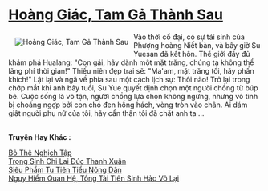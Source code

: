 <a href="https://truyentiki.com/hoang-giac-tam-ga-thanh-sau.30705/" title="Hoàng Giác, Tam Gả Thành Sau"><h1>Hoàng Giác, Tam Gả Thành Sau</h1></a><div style="display:table"><img align="right" style="float: left; padding: 10px;" src="https://truyentiki.com/a/img/str/src/30705.jpg" alt="Hoàng Giác, Tam Gả Thành Sau">Vào thời cổ đại, có sự tái sinh của Phượng hoàng Niết bàn, và bây giờ Su Yuesan đã kết hôn. Thế giới đầy đủ khám phá Hualang: "Con gái, hãy dành một mặt trăng, chúng ta không thể lãng phí thời gian!" Thiếu niên đẹp trai sẽ: "Ma&#39;am, mặt trăng tối, hãy phấn khích!" Lật lại và ngã về phía sau một cách lịch sự: Thôi nào! Trở lại trong chớp mắt khi anh bảy tuổi, Su Yue quyết định chọn một người chồng từ búp bê. Cuộc sống là vô tận, người chồng lựa chọn không ngừng, nhưng vô tình bị choáng ngợp bởi con chó đen hống hách, vòng tròn vào chân. Ai dám giật người phụ nữ của tôi, hãy cẩn thận tôi đã chặt anh ta ...</div><p><br><b>Truyện Hay Khác :</b></p><a href="https://truyentiki.com/bo-the-nghich-tap.30704/" alt="Bỏ Thê Nghịch Tập">Bỏ Thê Nghịch Tập</a><br/><a href="https://github.com/nownovels/top500/tree/master/truyenhay/33715/" alt="Trọng Sinh Chi Lại Đúc Thanh Xuân">Trọng Sinh Chi Lại Đúc Thanh Xuân</a><br/><a href="https://truyentiki.wordpress.com/2020/06/08/sieu-pham-tu-tien-tieu-nong-dan/" alt="Siêu Phẩm Tu Tiên Tiểu Nông Dân">Siêu Phẩm Tu Tiên Tiểu Nông Dân</a><br/><a href="https://github.com/nownovels/truyenhay/tree/master/truyenhay/30805/README.md" alt="Nguy Hiểm Quan Hệ, Tổng Tài Tiên Sinh Hảo Vô Lại">Nguy Hiểm Quan Hệ, Tổng Tài Tiên Sinh Hảo Vô Lại</a><br/>